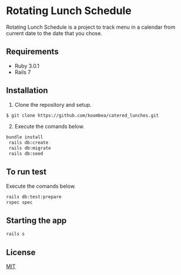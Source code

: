 # Rotating Lunch Schedule

Rotating Lunch Schedule is a project to track menu in a calendar from current date to the date that you chose.
## Requirements
- Ruby 3.0.1
- Rails 7

## Installation

1. Clone the repository and setup.
```bash
$ git clone https://github.com/koombea/catered_lunches.git
```

2. Execute the comands below.
```bash
bundle install
 rails db:create
 rails db:migrate
 rails db:seed
```

## To run test

Execute the comands below.
```bash
rails db:test:prepare
rspec spec
```

## Starting the app


```bash
rails s
```

## License
[MIT](https://choosealicense.com/licenses/mit/)
